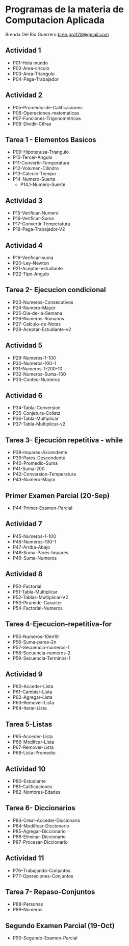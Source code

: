 # Programas de la materia de Computacion Aplicada

Brenda Del Rio Guerrero
bren.gro128@gmail.com

## Actividad 1       
- P01-Hola mundo
- P02-Area-circulo
- P03-Area-Triangulo
- P04-Paga-Trabajador

## Actividad 2 
- P05-Promedio-de-Calificaciones
- P06-Operaciones-matematicas
- P07-Funciones-Trigonometricas
- P08-Dividir-Cifras

## Tarea 1 - Elementos Basicos
- P09-Hipotenusa-Triangulo
- P10-Tercer-Angulo
- P11-Convertir-Temperatura
- P12-Volumen-Cilindro
- P13-Calculo-Tiempo
- P14-Numero-Suerte
    - P14.1-Numero-Suerte

## Actividad 3
- P15-Verificar-Numero
- P16-Verificar-Suma
- P17-Convertir-Temperatura
- P18-Paga-Trabajador-V2

## Actividad 4
- P19-Verificar-suma
- P20-Ley-Newton
- P21-Aceptar-estudiante
- P22-Tipo-Angulo

## Tarea 2- Ejecucion condicional
- P23-Numeros-Consecutivos
- P24-Numero-Mayor
- P25-Dia-de-la-Semana
- P26-Numeros-Romanos
- P27-Calculo-de-Notas
- P28-Aceptar-Estudiante-v2

## Actividad 5
- P29-Numeros-1-100
- P30-Numeros-100-1
- P31-Numeros-1-200-10  
- P32-Numeros-Suma-100  
- P33-Conteo-Numeros

## Actividad 6
- P34-Tabla-Conversion
- P35-Conjetura-Collatz
- P36-Tabla-Multiplicar
- P37-Tabla-Multiplicar-v2

## Tarea 3- Ejecución repetitiva - while
- P38-Impares-Ascendente
- P39-Pares-Descendente
- P40-Promedio-Suma
- P41-Suma-200
- P42-Conversion-Temperatura
- P43-Numero-Mayor

## Primer Examen Parcial (20-Sep)
- P44-Primer-Examen-Parcial

## Actividad 7
- P45-Numeros-1-100
- P46-Numeros-100-1
- P47-Arriba-Abajo
- P48-Suma-Pares-Impares
- P49-Suma-Numeros

## Actividad 8
- P50-Factorial
- P51-Tabla-Multiplicar
- P52-Tablas-Multiplicar-V2
- P53-Piramide-Caracter
- P54-Factorial-Numeros

## Tarea 4-Ejecucion-repetitiva-for
- P55-Numeros-10en10
- P56-Suma-pares-2n
- P57-Secuencia-numeros-1
- P58-Secuencia-numeros-2
- P59-Secuencia-Terminos-1

## Actividad 9
- P60–Acceder-Lista
- P61–Cambiar-Lista
- P62–Agregar-Lista
- P63–Remover-Lista
- P64–Iterar-Lista

## Tarea 5-Listas
- P65-Acceder-Lista
- P66-Modifcar-Lista
- P67-Remover-Lista
- P68-Lista-Promedio

## Actividad 10
- P80–Estudiante
- P81–Calificaciones
- P82–Nombres-Edades

## Tarea 6- Diccionarios
- P83-Crear-Acceder-Diccionario
- P84-Modificar-Diccionario
- P85-Agregar-Diccionario
- P86-Eliminar-Diccionario
- P87-Procesar-Diccionario

## Actividad 11
- P76–Trabajando-Conjuntos
- P77-Operaciones-Conjuntos

## Tarea 7- Repaso-Conjuntos
- P88-Personas
- P89-Numeros

## Segundo Examen Parcial (19-Oct)
- P90-Segundo-Examen-Parcial

